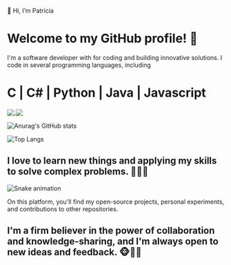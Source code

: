 👋 Hi, I’m Patricia
<h1>Welcome to my GitHub profile! 👻</h1> 

I'm a software developer with for coding and building innovative solutions. 
I code in several programming languages, including <h1> C | C# | Python | Java | Javascript </h1>

<a href="https://github.com/xic-let/github-readme-stats">
  <img align="center" src="https://github-readme-stats.vercel.app/api/pin/?username=xic-let&repo=github-readme-stats" />
</a>
<a href="https://github.com/xic-let/convoychat">
  <img align="center" src="https://github-readme-stats.vercel.app/api/pin/?username=xic-let&repo=convoychat" />
</a>

![Anurag's GitHub stats](https://github-readme-stats.vercel.app/api?username=xic-let&show_icons=true&theme=tokyonight)


![Top Langs](https://github-readme-stats.vercel.app/api/top-langs/?username=xic-let&layout=donut&theme=tokyonight)


<h2> I love to learn new things and applying my skills to solve complex problems. 🤯🤯🤯 </h2>

![Snake animation](https://github.com/xic-let/xic-let/blob/output/github-contribution-grid-snake.svg)

On this platform, you'll find my open-source projects, personal experiments, and contributions to other repositories. 
<h2>I'm a firm believer in the power of collaboration and knowledge-sharing, and I'm always open to new ideas and feedback.
🐵🙈🙊</h2>


<!---
xic-let/xic-let is a ✨ special ✨ repository because its `README.md` (this file) appears on your GitHub profile.
You can click the Preview link to take a look at your changes.
--->
